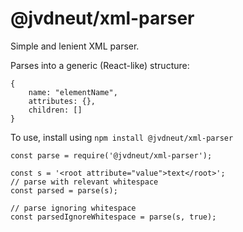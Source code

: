 # @jvdneut/xml-parser

Simple and lenient XML parser.

Parses into a generic (React-like) structure:

```
{
	name: "elementName",
	attributes: {},
	children: []
}
```

To use, install using `npm install @jvdneut/xml-parser`

```
const parse = require('@jvdneut/xml-parser');

const s = '<root attribute="value">text</root>';
// parse with relevant whitespace
const parsed = parse(s);

// parse ignoring whitespace
const parsedIgnoreWhitespace = parse(s, true);
```
